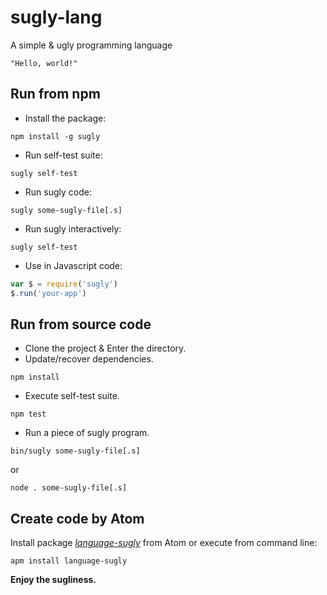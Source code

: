sugly-lang
==========
A simple &amp; ugly programming language

```sugly
"Hello, world!"

```

Run from npm
------------
- Install the package:
```
npm install -g sugly
```
- Run self-test suite:
```
sugly self-test
```
- Run sugly code:
```
sugly some-sugly-file[.s]
```
- Run sugly interactively:
```
sugly self-test
```
- Use in Javascript code:
```javascript
var $ = require('sugly')
$.run('your-app')
```

Run from source code
--------------------
- Clone the project & Enter the directory.  
- Update/recover dependencies.
```
npm install
```
- Execute self-test suite.
```
npm test
```
- Run a piece of sugly program.  
```
bin/sugly some-sugly-file[.s]
```
or
```
node . some-sugly-file[.s]
```

Create code by Atom
--------------------
Install package [*language-sugly*](https://github.com/NirlStudio/language-sugly) from Atom or execute from command line:
```
apm install language-sugly
```

**Enjoy the sugliness.**
